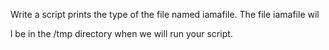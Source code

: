 Write a script prints the type of the file named iamafile. The file iamafile wil

l be in the /tmp directory when we will run your script.
